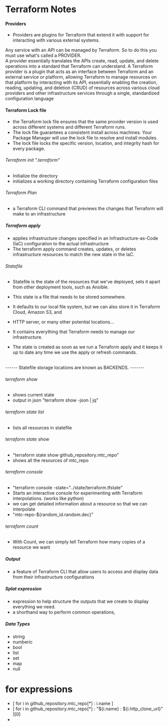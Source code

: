 # Terraform Notes

#### Providers
- Providers are plugins for Terraform that extend it with support for interacting with various external systems.

Any service with an API can be managed by Terraform.  So to do this you must use what's called a PROVIDER.  
A provider essentially translates the APIs create, read, update, and delete operations into a standard that Terraform can understand.
A Terraform provider is a plugin that acts as an interface between Terraform and an external service or platform, 
allowing Terraform to manage resources on that platform by interacting with its API, 
essentially enabling the creation, reading, updating, and deletion (CRUD) of resources across various cloud providers and 
other infrastructure services through a single, standardized configuration language

#### Terraform Lock file
- the Terraform lock file ensures that the same provider version is used across different systems and different Terraform runs.
- The lock file guarantees a consistent install across machines. Your Package Manager will use the lock file to resolve and install modules. 
- The lock file locks the specific version, location, and integrity hash for every package.

###### Terraform init ".terraform"
- Initialize the directory
- initializes a working directory containing Terraform configuration files

###### Terraform Plan
- a Terraform CLI command that previews the changes that Terraform will make to an infrastructure

##### Terraform apply
- applies infrastructure changes specified in an Infrastructure-as-Code (IaC) configuration to the actual infrastructure
- The terraform apply command creates, updates, or deletes infrastructure resources to match the new state in the IaC.

###### Statefile
- Statefile is the state of the resources that we've deployed, sets it apart from other deployment tools, such as Ansible.
- This state is a file that needs to be stored somewhere.
- It defaults to our local file system, but we can also store it in Terraform Cloud, Amazon S3, and
- HTTP server, or many other potential locations... 

- It contains everything that Terraform needs to manage our infrastructure.
- The state is created as soon as we run a Terraform apply and it keeps it up to date any time we use the apply or refresh commands.
<br>
------  Statefile storage locations are known as BACKENDS.
------- 


###### terraform show
- shows current state
- output in json "terraform show -json | jq" 

###### terraform state list
- lists all resources in statefile

###### terraform state show 
- "terraform state show github_repository.mtc_repo"
- shows all the resources of mtc_repo


###### terraform console
- "terraform console -state="../state/terraform.tfstate"
- Starts an interactive console for experimenting with Terraform interpolations. (works like python)
- we can get detailed information about a resource so that we can interpolate  
- "mtc-repo-${random_id.random.dec}"


###### terraform count
- With Count, we can simply tell Terraform how many copies of a resource we want

##### Output
- a feature of Terraform CLI that allow users to access and display data from their infrastructure configurations

##### Splat expression
- expression to help structure the outputs that we create to display everything we need.
- a shorthand way to perform common operations, 


##### Data Types
- string
- numberic
- bool
- list
- set
- map
- null

# for expressions
- [ for i in github_repository.mtc_repo[*] : i.name ]
- [ for i in github_repository.mtc_repo[*] : "${i.name} : ${i.http_clone_url}" ][0]
-